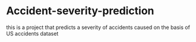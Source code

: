 # Accident-severity-prediction
this is a project that predicts a severity of accidents caused on the basis of US accidents dataset
